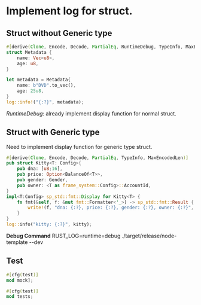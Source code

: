 # Implement log for struct. 
## Struct without Generic type <T>

``` rust
#[derive(Clone, Encode, Decode, PartialEq, RuntimeDebug, TypeInfo, MaxEncodedLen)]
struct Metadata {
    name: Vec<u8>,
    age: u8,
}

let metadata = Metadata{
    name: b"DVD".to_vec(),
    age: 25u8,
}
log::info!("{:?}", metadata);
```
*RuntimeDebug*: already implement display function for normal struct.
## Struct with Generic type
Need to implement display function for generic type struct. 
```rust
#[derive(Clone, Encode, Decode, PartialEq, TypeInfo, MaxEncodedLen)]
pub struct Kitty<T: Config>{
    pub dna: [u8;16],
    pub price: Option<BalanceOf<T>>, 
    pub gender: Gender,
    pub owner: <T as frame_system::Config>::AccountId,
}
impl<T:Config> sp_std::fmt::Display for Kitty<T> {
    fn fmt(&self, f: &mut fmt::Formatter<'_>) -> sp_std::fmt::Result {
        write!(f, "dna: {:?}, price: {:?}, gender: {:?}, owner: {:?}", self.dna, self.price, self.gender, self.owner)
    }
}
log::info("kitty: {:?}", kitty);
```
**Debug Command** RUST_LOG=runtime=debug ./target/release/node-template --dev

## Test
``` rust
#[cfg(test)]
mod mock];

#[cfg(test)]
mod tests;
```